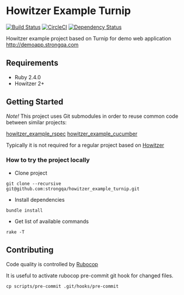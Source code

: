 Howitzer Example Turnip
=======================

[![Build Status](https://travis-ci.org/strongqa/howitzer_example_turnip.svg?branch=master)][travis]
[![CircleCI](https://circleci.com/gh/strongqa/howitzer_example_turnip.svg?style=svg&circle-token=c6dac71b26747e0dbb4fd98bab9922943ff455be)](https://circleci.com/gh/strongqa/howitzer_example_turnip)
[![Dependency Status](https://gemnasium.com/strongqa/howitzer_example_turnip.png)][gemnasium]

[travis]: https://travis-ci.org/strongqa/howitzer_example_turnip
[gemnasium]: https://gemnasium.com/strongqa/howitzer_example_turnip

Howitzer example project based on Turnip for demo web application http://demoapp.strongqa.com

## Requirements

- Ruby 2.4.0
- Howitzer 2+

## Getting Started

*Note!* This project uses Git submodules in order to reuse common code between similar projects:

[howitzer_example_rspec](https://github.com/strongqa/howitzer_example_rspec)
[howitzer_example_cucumber](https://github.com/strongqa/howitzer_example_cucumber)

Typically it is not required for a regular project based on [Howitzer](https://github.com/strongqa/howitzer)

### How to try the project locally

- Clone project

```
git clone --recursive git@github.com:strongqa/howitzer_example_turnip.git
```

- Install dependencies

```
bundle install
```

- Get list of available commands

```
rake -T
```

## Contributing

Code quality is controlled by [Rubocop](https://github.com/bbatsov/rubocop)

It is useful to activate rubocop pre-commit git hook for changed files.

```
cp scripts/pre-commit .git/hooks/pre-commit
```
